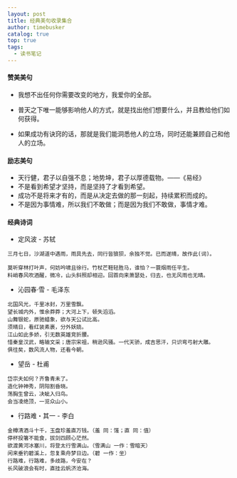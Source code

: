 ```yaml
---
layout: post
title: 经典美句收录集合
author: timebusker
catalog: true
top: true
tags:
  - 读书笔记
---
```

#### 赞美美句

- 我想不出任何你需要改变的地方，我爱你的全部。

- 普天之下唯一能够影响他人的方式，就是找出他们想要什么，并且教给他们如何获得。

- 如果成功有诀窍的话，那就是我们能洞悉他人的立场，同时还能兼顾自己和他人的立场。


#### 励志美句

- 天行健，君子以自强不息；地势坤，君子以厚德载物。——《易经》
- 不是看到希望才坚持，而是坚持了才看到希望。
- 成功不是将来才有的，而是从决定去做的那一刻起，持续累积而成的。
- 不是因为事情难，所以我们不敢做；而是因为我们不敢做，事情才难。


#### 经典诗词

- 定风波 - 苏轼   
```
三月七日，沙湖道中遇雨，雨具先去，同行皆狼狈，余独不觉。已而遂晴，故作此(词)。

莫听穿林打叶声，何妨吟啸且徐行。竹杖芒鞋轻胜马，谁怕？一蓑烟雨任平生。
料峭春风吹酒醒，微冷，山头斜照却相迎。回首向来萧瑟处，归去，也无风雨也无晴。
```


- 沁园春·雪 - 毛泽东   
```
北国风光，千里冰封，万里雪飘。
望长城内外，惟余莽莽；大河上下，顿失滔滔。
山舞银蛇，原驰蜡象，欲与天公试比高。
须晴日，看红装素裹，分外妖娆。
江山如此多娇，引无数英雄竞折腰。
惜秦皇汉武，略输文采；唐宗宋祖，稍逊风骚。一代天骄，成吉思汗，只识弯弓射大雕。
俱往矣，数风流人物，还看今朝。
```


- 望岳 - 杜甫   
```
岱宗夫如何？齐鲁青未了。
造化钟神秀，阴阳割昏晓。
荡胸生曾云，决眦入归鸟。
会当凌绝顶，一览众山小。
```


- 行路难・其一 - 李白   
```
金樽清酒斗十千，玉盘珍羞直万钱。（羞 同：馐；直 同：值）
停杯投箸不能食，拔剑四顾心茫然。
欲渡黄河冰塞川，将登太行雪满山。（雪满山 一作：雪暗天）
闲来垂钓碧溪上，忽复乘舟梦日边。（碧 一作：坐）
行路难，行路难，多歧路，今安在？
长风破浪会有时，直挂云帆济沧海。
```









